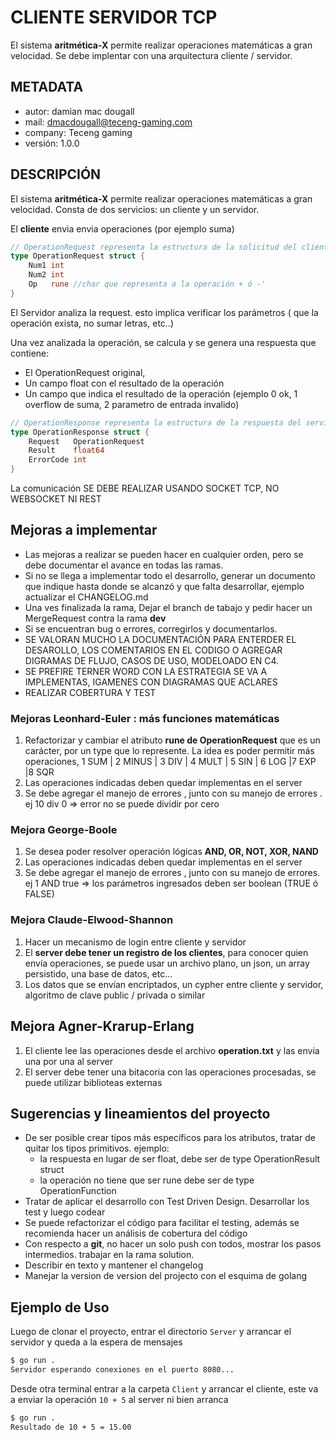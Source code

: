 # CLIENTE SERVIDOR TCP 

El sistema **aritmética-X** permite realizar operaciones matemáticas a gran velocidad. Se debe implentar con una arquitectura cliente /  servidor.

## METADATA

- autor: damian mac dougall
- mail: <dmacdougall@teceng-gaming.com>
- company: Teceng gaming
- versión: 1.0.0

## DESCRIPCIÓN

El sistema **aritmética-X** permite realizar operaciones matemáticas a gran velocidad. Consta de dos servicios: un cliente y un servidor.

El **cliente** envia envia operaciones (por ejemplo suma)

```go
// OperationRequest representa la estructura de la solicitud del cliente
type OperationRequest struct {
    Num1 int
    Num2 int
    Op   rune //char que representa a la operación + ó -'
}
```

El Servidor analiza la request. esto implica verificar los parámetros ( que la operación exista, no sumar letras, etc..)

Una vez analizada la operación, se calcula y se genera una respuesta que contiene:

- El OperationRequest original,
- Un campo float con el resultado de la operación
- Un campo que indica el resultado de la operación (ejemplo 0 ok, 1 overflow de suma, 2 parametro de entrada invalido)

```go
// OperationResponse representa la estructura de la respuesta del servidor
type OperationResponse struct {
    Request   OperationRequest
    Result    float64
    ErrorCode int
}
```

La comunicación SE DEBE REALIZAR USANDO SOCKET TCP, NO WEBSOCKET NI REST

## Mejoras a implementar

- Las mejoras a realizar se pueden hacer en cualquier orden, pero se debe documentar el avance en todas las ramas.
- Si no se llega a implementar todo el desarrollo, generar un documento que indique hasta donde se alcanzó y que falta desarrollar, ejemplo actualizar el CHANGELOG.md
- Una ves finalizada la rama, Dejar el branch de tabajo y pedir hacer un MergeRequest contra la rama **dev**
- Si se encuentran bug o errores, corregirlos y documentarlos.
- SE VALORAN MUCHO LA DOCUMENTACIÓN PARA ENTERDER EL DESAROLLO, LOS COMENTARIOS EN EL CODIGO O AGREGAR DIGRAMAS DE FLUJO, CASOS DE USO, MODELOADO EN C4.
- SE PREFIRE TERNER  WORD CON LA ESTRATEGIA SE VA A IMPLEMENTAS, IGAMENES CON DIAGRAMAS QUE ACLARES
- REALIZAR COBERTURA Y TEST

### Mejoras Leonhard-Euler : más funciones matemáticas

1. Refactorizar y cambiar el atributo **rune de OperationRequest** que es un carácter, por un type que lo represente. La idea es poder permitir más operaciones, 1 SUM | 2 MINUS | 3 DIV | 4 MULT | 5 SIN | 6 LOG |7 EXP |8 SQR
2. Las operaciones indicadas deben quedar implementas en el server
3. Se debe agregar el manejo de errores , junto con su manejo de errores . ej 10 div 0 => error no se puede dividir por cero

### Mejora George-Boole

1. Se desea poder resolver operación lógicas **AND, OR, NOT, XOR, NAND**
2. Las operaciones indicadas deben quedar implementas en el server
3. Se debe agregar el manejo de errores , junto con su manejo de errores. ej 1 AND true => los parámetros ingresados deben ser boolean (TRUE ó FALSE)

### Mejora Claude-Elwood-Shannon

1. Hacer un mecanismo de login entre cliente y servidor
2. El **server debe tener un registro de los clientes**, para conocer quien envía operaciones, se puede usar un archivo plano, un json, un array persistido, una base de datos, etc...
3. Los datos que se envían encriptados, un cypher entre cliente y servidor, algoritmo de clave public / privada o similar

## Mejora Agner-Krarup-Erlang

1. El cliente lee las operaciones desde el archivo **operation.txt** y las envia una por una al server
2. El server debe tener una bitacoria con las operaciones procesadas, se puede utilizar biblioteas externas

## Sugerencias y lineamientos del proyecto

- De ser posible crear tipos más específicos para los atributos, tratar de quitar los tipos primitivos. ejemplo:
  - la respuesta en lugar de ser float, debe ser de type OperationResult struct
  - la operación no tiene que ser rune debe ser de type OperationFunction
- Tratar de aplicar el desarrollo con Test Driven Design. Desarrollar los test y luego codear
- Se puede refactorizar el código para facilitar el testing, además se recomienda hacer un análisis de cobertura del código
- Con respecto a **git**, no hacer un solo push con todos, mostrar los pasos intermedios. trabajar en la rama solution.
- Describir en texto y mantener el changelog
- Manejar la version de version del projecto con el esquima de golang

## Ejemplo de Uso

Luego de clonar el proyecto, entrar el directorio `Server` y arrancar el servidor y queda a la espera de mensajes

```bash
$ go run .
Servidor esperando conexiones en el puerto 8080...
```

Desde otra terminal entrar a la carpeta `Client` y arrancar el cliente, este va a enviar la operación `10 + 5` al server ni bien arranca

```bash
$ go run .
Resultado de 10 + 5 = 15.00
```
